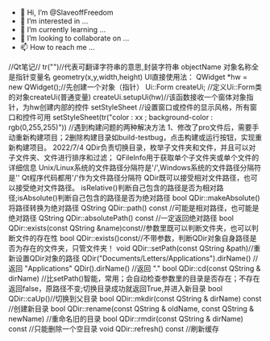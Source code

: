 - 👋 Hi, I’m @SlaveoffFreedom
- 👀 I’m interested in ...
- 🌱 I’m currently learning ...
- 💞️ I’m looking to collaborate on ...
- 📫 How to reach me ...

<!---
SlaveoffFreedom/SlaveoffFreedom is a ✨ special ✨ repository because its `README.md` (this file) appears on your GitHub profile.
You can click the Preview link to take a look at your changes.
--->
//Qt笔记//
tr("")//代表可翻译字符串的意思,封装字符串
objectName 对象名称全是指针变量名
geometry(x,y,width,height)
UI直接使用法：
QWidget *hw = new QWidget();//先创建一个对象（指针）
Ui::Form createUi; //定义Ui::Form类的对象createUi(普通变量)
createUi.setupUi(hw)//该函数接收一个窗体对象指针，为hw创建内部的控件
setStyleSheet //设置窗口或控件的显示风格，所有窗口和控件可用
setStyleSheet(tr("color : xx ; background-color : rgb(0,255,255)"))
//遇到构建问题的两种解决方法
1、修改了pro文件后，需要手动重新构建项目；2删除构建目录如build-testbug，点击构建或运行按钮，实现重新构建项目。
2022/7/4
QDir负责切换目录，枚举子文件夹和文件，并且可以对子文件夹、文件进行排序和过滤；
QFileInfo用于获取单个子文件夹或单个文件的详细信息
Unix/Linux系统的文件路径分隔符是'/',Windows系统的文件路径分隔符是'\'
Qt程序代码都用'/'作为文件路径分隔符
QDir既可以接受相对文件路径，也可以接受绝对文件路径。
isRelative()判断自己包含的路径是否为相对路径;isAbsolute()判断自己包含的路径是否为绝对路径
bool QDir::makeAbsolute()将路径转换为绝对路径
QString QDir::path() const //可能是相对路径，也可能是绝对路径
QString QDir::absolutePath() const //一定返回绝对路径
bool QDir::exists(const QString &name)const//参数里既可以判断文件夹，也可以判断文件的存在性
bool QDir::exists()const//不带参数，判断QDir对象自身路径是否为存在的文件夹，只管文件夹！
void QDir::setPath(const QString &path)//重新设置QDir对象的路径
QDir("Documents/Letters/Applications").dirName()   //返回 "Applications"
QDir().dirName()                                 //返回  "."
bool QDir::cd(const QString & dirName)
//比setPath()智能，常用；会自动检查参数里的目录是否存在；不存在返回false，原路径不变;切换目录成功就返回True,并进入新目录
bool QDir::caUp()//切换到父目录
bool QDir::mkdir(const QString & dirName) const    //创建新目录
bool QDir::rename(const QString & oldName, const QString & newName) //重命名旧的目录
bool QDir::rmdir(const QString & dirName) const    //只能删除一个空目录
void QDir::refresh() const //刷新缓存




























